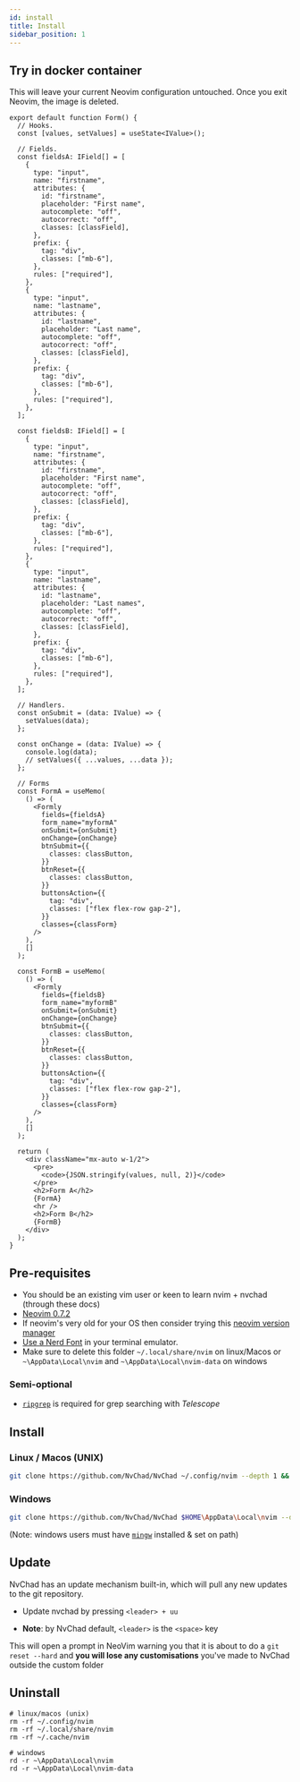 ```yaml
---
id: install
title: Install
sidebar_position: 1
---
```


## Try in docker container

This will leave your current Neovim configuration untouched. Once you exit Neovim, the image is deleted.

```tsx
export default function Form() {
  // Hooks.
  const [values, setValues] = useState<IValue>();

  // Fields.
  const fieldsA: IField[] = [
    {
      type: "input",
      name: "firstname",
      attributes: {
        id: "firstname",
        placeholder: "First name",
        autocomplete: "off",
        autocorrect: "off",
        classes: [classField],
      },
      prefix: {
        tag: "div",
        classes: ["mb-6"],
      },
      rules: ["required"],
    },
    {
      type: "input",
      name: "lastname",
      attributes: {
        id: "lastname",
        placeholder: "Last name",
        autocomplete: "off",
        autocorrect: "off",
        classes: [classField],
      },
      prefix: {
        tag: "div",
        classes: ["mb-6"],
      },
      rules: ["required"],
    },
  ];

  const fieldsB: IField[] = [
    {
      type: "input",
      name: "firstname",
      attributes: {
        id: "firstname",
        placeholder: "First name",
        autocomplete: "off",
        autocorrect: "off",
        classes: [classField],
      },
      prefix: {
        tag: "div",
        classes: ["mb-6"],
      },
      rules: ["required"],
    },
    {
      type: "input",
      name: "lastname",
      attributes: {
        id: "lastname",
        placeholder: "Last names",
        autocomplete: "off",
        autocorrect: "off",
        classes: [classField],
      },
      prefix: {
        tag: "div",
        classes: ["mb-6"],
      },
      rules: ["required"],
    },
  ];

  // Handlers.
  const onSubmit = (data: IValue) => {
    setValues(data);
  };

  const onChange = (data: IValue) => {
    console.log(data);
    // setValues({ ...values, ...data });
  };

  // Forms
  const FormA = useMemo(
    () => (
      <Formly
        fields={fieldsA}
        form_name="myformA"
        onSubmit={onSubmit}
        onChange={onChange}
        btnSubmit={{
          classes: classButton,
        }}
        btnReset={{
          classes: classButton,
        }}
        buttonsAction={{
          tag: "div",
          classes: ["flex flex-row gap-2"],
        }}
        classes={classForm}
      />
    ),
    []
  );

  const FormB = useMemo(
    () => (
      <Formly
        fields={fieldsB}
        form_name="myformB"
        onSubmit={onSubmit}
        onChange={onChange}
        btnSubmit={{
          classes: classButton,
        }}
        btnReset={{
          classes: classButton,
        }}
        buttonsAction={{
          tag: "div",
          classes: ["flex flex-row gap-2"],
        }}
        classes={classForm}
      />
    ),
    []
  );

  return (
    <div className="mx-auto w-1/2">
      <pre>
        <code>{JSON.stringify(values, null, 2)}</code>
      </pre>
      <h2>Form A</h2>
      {FormA}
      <hr />
      <h2>Form B</h2>
      {FormB}
    </div>
  );
}
```

## Pre-requisites

- You should be an existing vim user or keen to learn nvim + nvchad (through these docs)
- [Neovim 0.7.2](https://github.com/neovim/neovim/releases/tag/v0.7.2)
- If neovim's very old for your OS then consider trying this [neovim version manager](https://github.com/MordechaiHadad/bob)
- [Use a Nerd Font](https://www.nerdfonts.com/) in your terminal emulator.
- Make sure to delete this folder `~/.local/share/nvim` on linux/Macos or `~\AppData\Local\nvim` and `~\AppData\Local\nvim-data` on windows

### Semi-optional

- [`ripgrep`](https://github.com/BurntSushi/ripgrep) is required for grep searching with _Telescope_

## Install

### Linux / Macos (UNIX)

```bash
git clone https://github.com/NvChad/NvChad ~/.config/nvim --depth 1 && nvim
```

### Windows

```bash
git clone https://github.com/NvChad/NvChad $HOME\AppData\Local\nvim --depth 1 && nvim
```

(Note: windows users must have [`mingw`](http://mingw-w64.org/doku.php) installed & set on path)

## Update

NvChad has an update mechanism built-in, which will pull any new updates to the git repository.

- Update nvchad by pressing `<leader> + uu`

- **Note**: by NvChad default, `<leader>` is the `<space>` key

This will open a prompt in NeoVim warning you that it is about to do a `git reset --hard` and **you will lose any customisations** you've made to NvChad outside the custom folder

## Uninstall

```
# linux/macos (unix)
rm -rf ~/.config/nvim
rm -rf ~/.local/share/nvim
rm -rf ~/.cache/nvim

# windows
rd -r ~\AppData\Local\nvim
rd -r ~\AppData\Local\nvim-data
```
